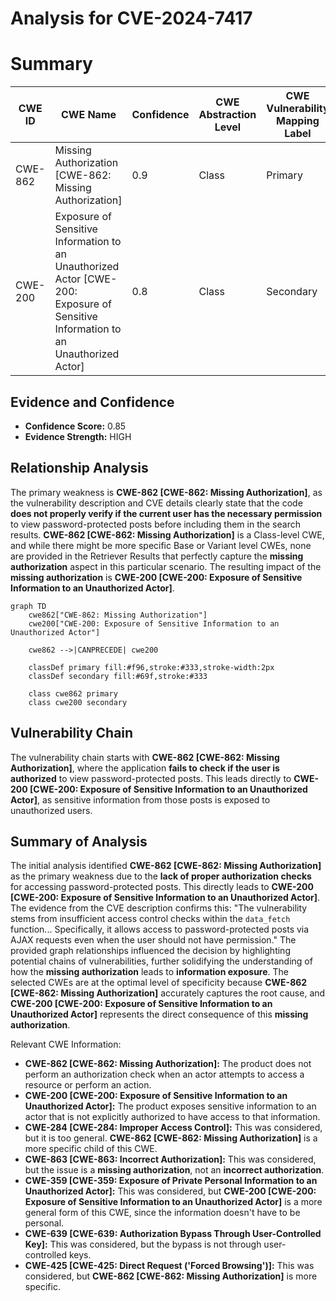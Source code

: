 # Analysis for CVE-2024-7417

# Summary
| CWE ID | CWE Name | Confidence | CWE Abstraction Level | CWE Vulnerability Mapping Label | CWE-Vulnerability Mapping Notes |
|---|---|---|---|---|---|
| CWE-862 | Missing Authorization [CWE-862: Missing Authorization] | 0.9 | Class | Primary | Allowed-with-Review |
| CWE-200 | Exposure of Sensitive Information to an Unauthorized Actor [CWE-200: Exposure of Sensitive Information to an Unauthorized Actor] | 0.8 | Class | Secondary | Discouraged |

## Evidence and Confidence

*   **Confidence Score:** 0.85
*   **Evidence Strength:** HIGH

## Relationship Analysis
The primary weakness is **CWE-862 [CWE-862: Missing Authorization]**, as the vulnerability description and CVE details clearly state that the code **does not properly verify if the current user has the necessary permission** to view password-protected posts before including them in the search results. **CWE-862 [CWE-862: Missing Authorization]** is a Class-level CWE, and while there might be more specific Base or Variant level CWEs, none are provided in the Retriever Results that perfectly capture the **missing authorization** aspect in this particular scenario. The resulting impact of the **missing authorization** is **CWE-200 [CWE-200: Exposure of Sensitive Information to an Unauthorized Actor]**.

```mermaid
graph TD
    cwe862["CWE-862: Missing Authorization"]
    cwe200["CWE-200: Exposure of Sensitive Information to an Unauthorized Actor"]

    cwe862 -->|CANPRECEDE| cwe200

    classDef primary fill:#f96,stroke:#333,stroke-width:2px
    classDef secondary fill:#69f,stroke:#333
    
    class cwe862 primary
    class cwe200 secondary
```

## Vulnerability Chain
The vulnerability chain starts with **CWE-862 [CWE-862: Missing Authorization]**, where the application **fails to check if the user is authorized** to view password-protected posts. This leads directly to **CWE-200 [CWE-200: Exposure of Sensitive Information to an Unauthorized Actor]**, as sensitive information from those posts is exposed to unauthorized users.

## Summary of Analysis
The initial analysis identified **CWE-862 [CWE-862: Missing Authorization]** as the primary weakness due to the **lack of proper authorization checks** for accessing password-protected posts. This directly leads to **CWE-200 [CWE-200: Exposure of Sensitive Information to an Unauthorized Actor]**. The evidence from the CVE description confirms this: "The vulnerability stems from insufficient access control checks within the `data_fetch` function... Specifically, it allows access to password-protected posts via AJAX requests even when the user should not have permission." The provided graph relationships influenced the decision by highlighting potential chains of vulnerabilities, further solidifying the understanding of how the **missing authorization** leads to **information exposure**. The selected CWEs are at the optimal level of specificity because **CWE-862 [CWE-862: Missing Authorization]** accurately captures the root cause, and **CWE-200 [CWE-200: Exposure of Sensitive Information to an Unauthorized Actor]** represents the direct consequence of this **missing authorization**.

Relevant CWE Information:
*   **CWE-862 [CWE-862: Missing Authorization]:** The product does not perform an authorization check when an actor attempts to access a resource or perform an action.
*   **CWE-200 [CWE-200: Exposure of Sensitive Information to an Unauthorized Actor]:** The product exposes sensitive information to an actor that is not explicitly authorized to have access to that information.
*   **CWE-284 [CWE-284: Improper Access Control]:** This was considered, but it is too general. **CWE-862 [CWE-862: Missing Authorization]** is a more specific child of this CWE.
*   **CWE-863 [CWE-863: Incorrect Authorization]:** This was considered, but the issue is a **missing authorization**, not an **incorrect authorization**.
*   **CWE-359 [CWE-359: Exposure of Private Personal Information to an Unauthorized Actor]:** This was considered, but **CWE-200 [CWE-200: Exposure of Sensitive Information to an Unauthorized Actor]** is a more general form of this CWE, since the information doesn't have to be personal.
*   **CWE-639 [CWE-639: Authorization Bypass Through User-Controlled Key]:** This was considered, but the bypass is not through user-controlled keys.
*   **CWE-425 [CWE-425: Direct Request ('Forced Browsing')]:** This was considered, but **CWE-862 [CWE-862: Missing Authorization]** is more specific.